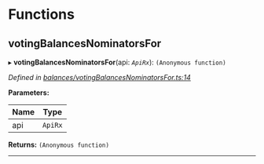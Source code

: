 

# Functions

<a id="votingbalancesnominatorsfor"></a>

##  votingBalancesNominatorsFor

▸ **votingBalancesNominatorsFor**(api: *`ApiRx`*): `(Anonymous function)`

*Defined in [balances/votingBalancesNominatorsFor.ts:14](https://github.com/polkadot-js/api/blob/1f401d6/packages/api-derive/src/balances/votingBalancesNominatorsFor.ts#L14)*

**Parameters:**

| Name | Type |
| ------ | ------ |
| api | `ApiRx` |

**Returns:** `(Anonymous function)`

___

